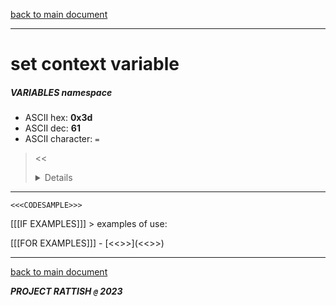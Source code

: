 [back to main document](../README.md)

---

# set context variable
##### VARIABLES namespace
- ASCII hex: __0x3d__
- ASCII dec: __61__
- ASCII character: `=`

> <<<DETAILS>>>

---

  ```
  <<<CODESAMPLE>>>
  ```

[[[IF EXAMPLES]]]  > examples of use:

[[[FOR EXAMPLES]]]  - [<<<EXAMPLENAME>>>](<<<EXAMPLELINK>>>)

---

[back to main document](../README.md)

***PROJECT RATTISH `@` 2023***

